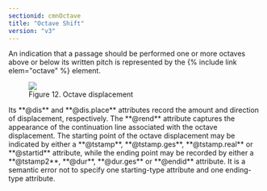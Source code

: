 ```yaml
---
sectionid: cmnOctave
title: "Octave Shift"
version: "v3"
---
```


An indication that a passage should be performed one or more octaves above or below
its
written pitch is represented by the {% include link elem="octave" %} element.

<figure class="figure"><img src="{{ site.baseurl }}/Images/ExampleImages/octave-a-20100510.png" class="img-responsive"><figcaption class="figure-caption">Figure 12. Octave displacement</figcaption>
</figure>Its **@dis** and **@dis.place** attributes record the amount and direction of
displacement, respectively. The **@rend** attribute captures the appearance of the
continuation line associated with the octave displacement. The starting point of the
octave displacement may be indicated by either a **@tstamp**, **@tstamp.ges**,
**@tstamp.real** or **@startid** attribute, while the ending point may be
recorded by either a **@tstamp2**, **@dur**, **@dur.ges** or
**@endid** attribute. It is a semantic error not to specify one starting-type
attribute and one ending-type attribute.

